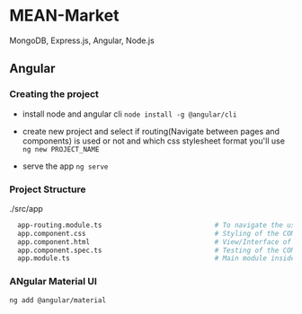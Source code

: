 # MEAN-Market
MongoDB, Express.js, Angular, Node.js

## Angular

### Creating the project

- install node and angular cli
` node install -g @angular/cli `

- create new project and select if routing(Navigate between pages and components) is used or not and which css stylesheet format you'll use
` ng new PROJECT_NAME `

- serve the app
` ng serve `

### Project Structure

./src/app
```bash
  app-routing.module.ts                            # To navigate the user to different pages/components of our app
  app.component.css                                # Styling of the COMPONENT
  app.component.html                               # View/Interface of the COMPONENT
  app.component.spec.ts                            # Testing of the COMPONENT
  app.module.ts                                    # Main module inside which we declare all the components and import other modules for our project
```

### ANgular Material UI

` ng add @angular/material `